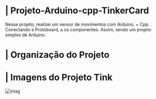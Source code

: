 # | Projeto-Arduino-cpp-TinkerCard
 
  Nesse projeto, realizei um sensor de movimentos com Arduino, + Cpp. Conectando a Protoboard, a os componentes. Assim, sendo um projeto simples de Arduino.

# | Organização do Projeto


# | Imagens do Projeto Tink
  
![imag](https://github.com/user-attachments/assets/a318b6ee-bb10-40b8-add4-95fb8471fec1)
